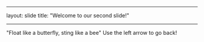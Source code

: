 ---
layout: slide
title: "Welcome to our second slide!"
___
"Float like a butterfly, sting like a bee"
Use the left arrow to go back!
